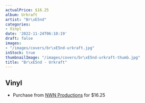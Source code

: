 ```yaml
---
actualPrice: $16.25
album: Urkraft
artist: "Br\xE5nd"
categories:
- Vinyl
date: '2022-11-24T06:10:19'
draft: false
images:
- "/images/covers/br\xE5nd-urkraft.jpg"
inStock: true
thumbnailImage: "/images/covers/br\xE5nd-urkraft-thumb.jpg"
title: "Br\xE5nd - Urkraft"
---
```


## Vinyl
* Purchase from [NWN Productions](http://shop.nwnprod.com/index.php?route=product/product&path=75&product_id=22164&sort=pd.name&order=ASC) for $16.25
